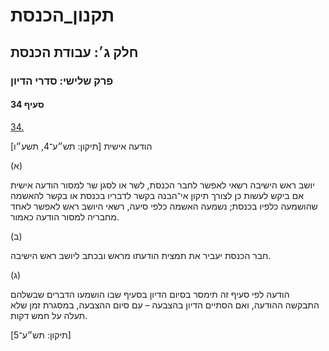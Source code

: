 # תקנון_הכנסת

## חלק ג׳: עבודת הכנסת

### פרק שלישי: סדרי הדיון

#### סעיף 34

[34.](https://he.wikisource.org/wiki/%D7%AA%D7%A7%D7%A0%D7%95%D7%9F_%D7%94%D7%9B%D7%A0%D7%A1%D7%AA#%D7%A1%D7%A2%D7%99%D7%A3_34)

הודעה אישית [תיקון: תש״ע־4, תשע״ו]

(א)

יושב ראש הישיבה רשאי לאפשר לחבר הכנסת, לשר או לסגן שר למסור הודעה אישית אם ביקש לעשות כן לצורך תיקון אי־הבנה בקשר לדבריו בכנסת או בקשר להאשמה שהושמעה כלפיו בכנסת; נשמעה האשמה כלפי סיעה, רשאי היושב ראש לאפשר לאחד מחבריה למסור הודעה כאמור.

(ב)

חבר הכנסת יעביר את תמצית הודעתו מראש ובכתב ליושב ראש הישיבה.

(ג)

הודעה לפי סעיף זה תימסר בסיום הדיון בסעיף שבו הושמעו הדברים שבשלהם התבקשה ההודעה, ואם הסתיים הדיון בהצבעה – עם סיום ההצבעה, במסגרת זמן שלא תעלה על חמש דקות.

[תיקון: תש״ע־5]